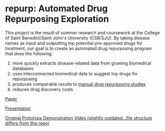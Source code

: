 # repurp: Automated Drug Repurposing Exploration
This project is the result of summer research and coursework at the College of Saint Benedict/Saint John's University (CSB/SJU).  By taking disease names as input and outputting top potential pre-approved drugs for treatment, our goal is to create an automated drug repurposing program that does the following:
1. more quickly extracts disease-related data from growing biomedical databases
2. uses interconnected biomedical data to suggest top drugs for repurposing
3. produces comparable results to [manual drug repurposing studies](./KeyResources/Zhang_OmicsDataMining) 
4. reduces drug discovery costs

[Paper](Paper/Lehrer_SOTF.pdf)

[Presentation](https://docs.google.com/presentation/d/1cVauG0fB8b0WDdLQA0-m_aDHLD72X3S9NsO3HkGydaQ/edit?usp=sharing)

[Original Prototype Demonstration Video (slightly outdated...file structure differs from this repo)](https://www.youtube.com/watch?v=CcGqaZKLo1s)
